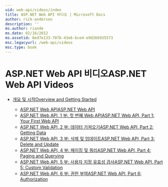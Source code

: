 ```yaml
---
uid: web-api/videos/index
title: ASP.NET Web API 비디오 | Microsoft Docs
author: rick-anderson
description: ''
ms.author: riande
ms.date: 02/16/2012
ms.assetid: 8ed7e133-707b-43e6-bce4-e9d266935573
msc.legacyurl: /web-api/videos
msc.type: book
---
```

<a name="aspnet-web-api-videos"></a><span data-ttu-id="e6174-102">ASP.NET Web API 비디오</span><span class="sxs-lookup"><span data-stu-id="e6174-102">ASP.NET Web API Videos</span></span>
====================
- [<span data-ttu-id="e6174-103">개요 및 시작</span><span class="sxs-lookup"><span data-stu-id="e6174-103">Overview and Getting Started</span></span>](getting-started/index.md)

    - [<span data-ttu-id="e6174-104">ASP.NET Web API</span><span class="sxs-lookup"><span data-stu-id="e6174-104">ASP.NET Web API</span></span>](getting-started/aspnet-web-api.md)
    - [<span data-ttu-id="e6174-105">ASP.NET Web API, 1 부: 첫 번째 Web API</span><span class="sxs-lookup"><span data-stu-id="e6174-105">ASP.NET Web API, Part 1: Your First Web API</span></span>](getting-started/your-first-web-api.md)
    - [<span data-ttu-id="e6174-106">ASP.NET Web API, 2 부: 데이터 가져오기</span><span class="sxs-lookup"><span data-stu-id="e6174-106">ASP.NET Web API, Part 2: Getting Data</span></span>](getting-started/getting-data.md)
    - [<span data-ttu-id="e6174-107">ASP.NET Web API, 3 부: 삭제 및 업데이트</span><span class="sxs-lookup"><span data-stu-id="e6174-107">ASP.NET Web API, Part 3: Delete and Update</span></span>](getting-started/delete-and-update.md)
    - [<span data-ttu-id="e6174-108">ASP.NET Web API, 4 부: 페이징 및 쿼리</span><span class="sxs-lookup"><span data-stu-id="e6174-108">ASP.NET Web API, Part 4: Paging and Querying</span></span>](getting-started/paging-and-querying.md)
    - [<span data-ttu-id="e6174-109">ASP.NET Web API, 5 부: 사용자 지정 유효성 검사</span><span class="sxs-lookup"><span data-stu-id="e6174-109">ASP.NET Web API, Part 5: Custom Validation</span></span>](getting-started/custom-validation.md)
    - [<span data-ttu-id="e6174-110">ASP.NET Web API, 6 부: 권한 부여</span><span class="sxs-lookup"><span data-stu-id="e6174-110">ASP.NET Web API, Part 6: Authorization</span></span>](getting-started/authorization.md)
